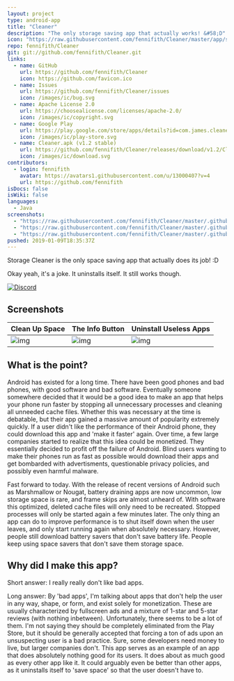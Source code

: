 ```yaml
---
layout: project
type: android-app
title: "Cleaner"
description: "The only storage saving app that actually works! &#58;D"
icon: "https://raw.githubusercontent.com/fennifith/Cleaner/master/app/src/main/res/mipmap-xxxhdpi/ic_launcher_web.png"
repo: fennifith/Cleaner
git: git://github.com/fennifith/Cleaner.git
links:
  - name: GitHub
    url: https://github.com/fennifith/Cleaner
    icon: https://github.com/favicon.ico
  - name: Issues
    url: https://github.com/fennifith/Cleaner/issues
    icon: /images/ic/bug.svg
  - name: Apache License 2.0
    url: https://choosealicense.com/licenses/apache-2.0/
    icon: /images/ic/copyright.svg
  - name: Google Play
    url: https://play.google.com/store/apps/details?id=com.james.cleaner
    icon: /images/ic/play-store.svg
  - name: Cleaner.apk (v1.2 stable)
    url: https://github.com/fennifith/Cleaner/releases/download/v1.2/Cleaner.apk
    icon: /images/ic/download.svg
contributors:
  - login: fennifith
    avatar: https://avatars1.githubusercontent.com/u/13000407?v=4
    url: https://github.com/fennifith
isDocs: false
isWiki: false
languages:
  - Java
screenshots:
  - "https://raw.githubusercontent.com/fennifith/Cleaner/master/.github/images/clean.png"
  - "https://raw.githubusercontent.com/fennifith/Cleaner/master/.github/images/info.png"
  - "https://raw.githubusercontent.com/fennifith/Cleaner/master/.github/images/uninstall.png"
pushed: 2019-01-09T18:35:37Z
---
```


Storage Cleaner is the only space saving app that actually does its job! :D

Okay yeah, it's a joke. It uninstalls itself. It still works though.

[![Discord](https://img.shields.io/discord/514625116706177035.svg)](https://discord.gg/wDDPK22)

## Screenshots

| Clean Up Space | The Info Button | Uninstall Useless Apps |
|----------------|-----------------|------------------------|
| ![img](https://github.com/fennifith/Cleaner/blob/master/./.github/images/clean.png?raw=true) | ![img](https://github.com/fennifith/Cleaner/blob/master/./.github/images/info.png?raw=true) | ![img](https://github.com/fennifith/Cleaner/blob/master/./.github/images/uninstall.png?raw=true) |

## What is the point?

Android has existed for a long time. There have been good phones and bad phones, with good software and bad software. Eventually someone somewhere decided that it would be a good idea to make an app that helps your phone run faster by stopping all unnecessary processes and cleaning all unneeded cache files. Whether this was necessary at the time is debatable, but their app gained a massive amount of popularity extremely quickly. If a user didn't like the performance of their Android phone, they could download this app and 'make it faster' again. Over time, a few large companies started to realize that this idea could be monetized. They essentially decided to profit off the failure of Android. Blind users wanting to make their phones run as fast as possible would download their apps and get bombarded with advertisments, questionable privacy policies, and possibly even harmful malware.

Fast forward to today. With the release of recent versions of Android such as Marshmallow or Nougat, battery draining apps are now uncommon, low storage space is rare, and frame skips are almost unheard of. With software this optimized, deleted cache files will only need to be recreated. Stopped processes will only be started again a few minutes later. The only thing an app can do to improve performance is to shut itself down when the user leaves, and only start running again when absolutely necessary. However, people still download battery savers that don't save battery life. People keep using space savers that don't save them storage space.

## Why did I make this app?

Short answer: I really really don't like bad apps. 

Long answer: By 'bad apps', I'm talking about apps that don't help the user in any way, shape, or form, and exist solely for monetization. These are usually characterized by fullscreen ads and a mixture of 1-star and 5-star reviews (with nothing inbetween). Unfortunately, there seems to be a lot of them. I'm not saying they should be completely eliminated from the Play Store, but it should be generally accepted that forcing a ton of ads upon an unsuspecting user is a bad practice. Sure, some developers need money to live, but larger companies don't. This app serves as an example of an app that does absolutely nothing good for its users. It does about as much good as every other app like it. It could arguably even be better than other apps, as it uninstalls itself to 'save space' so that the user doesn't have to.
